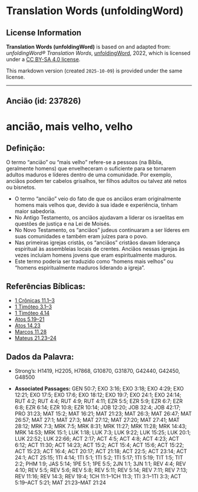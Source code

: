 # Translation Words (unfoldingWord)

## License Information

**Translation Words (unfoldingWord)** is based on and adapted from: _unfoldingWord® Translation Words_, [unfoldingWord](https://unfoldingword.org/utw), 2022, which is licensed under a [CC BY-SA 4.0 license](https://creativecommons.org/licenses/by-sa/4.0/legalcode.en).

This markdown version (created `2025-10-09`) is provided under the same license.



--------------------------------

## Ancião (id: 237826)

ancião, mais velho, velho
=========================

Definição:
----------

O termo “ancião” ou “mais velho” refere\-se a pessoas (na Bíblia, geralmente homens) que envelheceram o suficiente para se tornarem adultos maduros e líderes dentro de uma comunidade. Por exemplo, anciãos podem ter cabelos grisalhos, ter filhos adultos ou talvez até netos ou bisnetos.

* O termo “ancião” veio do fato de que os anciãos eram originalmente homens mais velhos que, devido à sua idade e experiência, tinham maior sabedoria.
* No Antigo Testamento, os anciãos ajudavam a liderar os israelitas em questões de justiça e na Lei de Moisés.
* No Novo Testamento, os “anciãos” judeus continuaram a ser líderes em suas comunidades e também eram juízes para o povo.
* Nas primeiras igrejas cristãs, os “anciãos” cristãos davam liderança espiritual às assembleias locais de crentes. Anciãos nessas igrejas às vezes incluíam homens jovens que eram espiritualmente maduros.
* Este termo poderia ser traduzido como “homens mais velhos” ou “homens espiritualmente maduros liderando a igreja”.

Referências Bíblicas:
---------------------

* [1 Crônicas 11\.1–3](https://ref.ly/1Chr11:1-1Chr11:3)
* [1 Timóteo 3\.1–3](https://ref.ly/1Tim3:1-1Tim3:3)
* [1 Timóteo 4\.14](https://ref.ly/1Tim4:14)
* [Atos 5\.19–21](https://ref.ly/Acts5:19-Acts5:21)
* [Atos 14\.23](https://ref.ly/Acts14:23)
* [Marcos 11\.28](https://ref.ly/Mark11:28)
* [Mateus 21\.23–24](https://ref.ly/Matt21:23-Matt21:24)

Dados da Palavra:
-----------------

* Strong’s: H1419, H2205, H7868, G10870, G31870, G42440, G42450, G48500

* **Associated Passages:** GEN 50:7; EXO 3:16; EXO 3:18; EXO 4:29; EXO 12:21; EXO 17:5; EXO 17:6; EXO 18:12; EXO 19:7; EXO 24:1; EXO 24:14; RUT 4:2; RUT 4:4; RUT 4:9; RUT 4:11; EZR 5:5; EZR 5:9; EZR 6:7; EZR 6:8; EZR 6:14; EZR 10:8; EZR 10:14; JOB 12:20; JOB 32:4; JOB 42:17; PRO 31:23; MAT 15:2; MAT 16:21; MAT 21:23; MAT 26:3; MAT 26:47; MAT 26:57; MAT 27:1; MAT 27:3; MAT 27:12; MAT 27:20; MAT 27:41; MAT 28:12; MRK 7:3; MRK 7:5; MRK 8:31; MRK 11:27; MRK 11:28; MRK 14:43; MRK 14:53; MRK 15:1; LUK 1:18; LUK 7:3; LUK 9:22; LUK 15:25; LUK 20:1; LUK 22:52; LUK 22:66; ACT 2:17; ACT 4:5; ACT 4:8; ACT 4:23; ACT 6:12; ACT 11:30; ACT 14:23; ACT 15:2; ACT 15:4; ACT 15:6; ACT 15:22; ACT 15:23; ACT 16:4; ACT 20:17; ACT 21:18; ACT 22:5; ACT 23:14; ACT 24:1; ACT 25:15; 1TI 4:14; 1TI 5:1; 1TI 5:2; 1TI 5:17; 1TI 5:19; TIT 1:5; TIT 2:2; PHM 1:9; JAS 5:14; 1PE 5:1; 1PE 5:5; 2JN 1:1; 3JN 1:1; REV 4:4; REV 4:10; REV 5:5; REV 5:6; REV 5:8; REV 5:11; REV 5:14; REV 7:11; REV 7:13; REV 11:16; REV 14:3; REV 19:4; 1CH 11:1–1CH 11:3; 1TI 3:1–1TI 3:3; ACT 5:19–ACT 5:21; MAT 21:23–MAT 21:24


